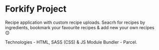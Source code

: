 # Forkify Project

Recipe application with custom recipe uploads.
Seacrh for recipes by ingredients, bookmark your favourite recipes & add new your own recipes 😊

Technologies - HTML, SASS (CSS) & JS
Module Bundler - Parcel.
